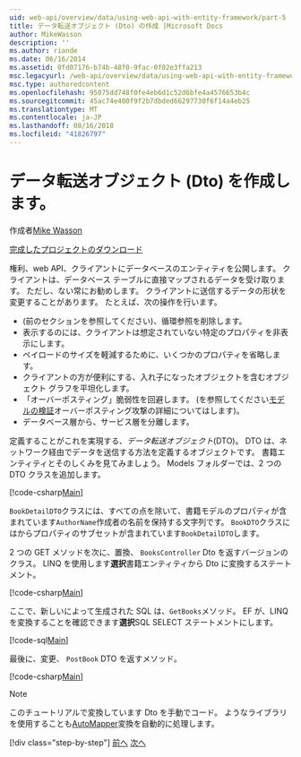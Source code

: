 ```yaml
---
uid: web-api/overview/data/using-web-api-with-entity-framework/part-5
title: データ転送オブジェクト (Dto) の作成 |Microsoft Docs
author: MikeWasson
description: ''
ms.author: riande
ms.date: 06/16/2014
ms.assetid: 0fd07176-b74b-48f0-9fac-0f02e3ffa213
msc.legacyurl: /web-api/overview/data/using-web-api-with-entity-framework/part-5
msc.type: authoredcontent
ms.openlocfilehash: 95075dd748f0fe4eb6d1c52d6bfe4a4576653b4c
ms.sourcegitcommit: 45ac74e400f9f2b7dbded66297730f6f14a4eb25
ms.translationtype: MT
ms.contentlocale: ja-JP
ms.lasthandoff: 08/16/2018
ms.locfileid: "41826797"
---
```

<a name="create-data-transfer-objects-dtos"></a>データ転送オブジェクト (Dto) を作成します。
====================
作成者[Mike Wasson](https://github.com/MikeWasson)

[完成したプロジェクトのダウンロード](https://github.com/MikeWasson/BookService)

権利、web API、クライアントにデータベースのエンティティを公開します。 クライアントは、データベース テーブルに直接マップされるデータを受け取ります。 ただし、ない常にお勧めします。 クライアントに送信するデータの形状を変更することがあります。 たとえば、次の操作を行います。

- (前のセクションを参照してください)、循環参照を削除します。
- 表示するのには、クライアントは想定されていない特定のプロパティを非表示にします。
- ペイロードのサイズを軽減するために、いくつかのプロパティを省略します。
- クライアントの方が便利にする、入れ子になったオブジェクトを含むオブジェクト グラフを平坦化します。
- 「オーバーポスティング」脆弱性を回避します。 (を参照してください[モデルの検証](../../formats-and-model-binding/model-validation-in-aspnet-web-api.md)オーバーポスティング攻撃の詳細についてはします)。
- データベース層から、サービス層を分離します。

定義することがこれを実現する、*データ転送オブジェクト*(DTO)。 DTO は、ネットワーク経由でデータを送信する方法を定義するオブジェクトです。 書籍エンティティとそのしくみを見てみましょう。 Models フォルダーでは、2 つの DTO クラスを追加します。

[!code-csharp[Main](part-5/samples/sample1.cs)]

`BookDetailDTO`クラスには、すべての点を除いて、書籍モデルのプロパティが含まれています`AuthorName`作成者の名前を保持する文字列です。 `BookDTO`クラスにはからプロパティのサブセットが含まれています`BookDetailDTO`します。

2 つの GET メソッドを次に、置換、 `BooksController` Dto を返すバージョンのクラス。 LINQ を使用します**選択**書籍エンティティから Dto に変換するステートメント。

[!code-csharp[Main](part-5/samples/sample2.cs)]

ここで、新しいによって生成された SQL は、`GetBooks`メソッド。 EF が、LINQ を変換することを確認できます**選択**SQL SELECT ステートメントにします。

[!code-sql[Main](part-5/samples/sample3.sql)]

最後に、変更、 `PostBook` DTO を返すメソッド。

[!code-csharp[Main](part-5/samples/sample4.cs)]

> [!NOTE]
> このチュートリアルで変換しています Dto を手動でコード。 ようなライブラリを使用することも[AutoMapper](http://automapper.org/)変換を自動的に処理します。
> 
> [!div class="step-by-step"]
> [前へ](part-4.md)
> [次へ](part-6.md)
